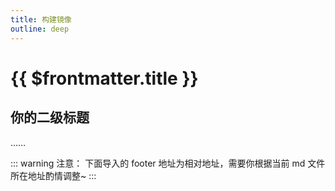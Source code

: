 ```yaml
---
title: 构建镜像
outline: deep
---
```


# {{ $frontmatter.title }}

## 你的二级标题
……

::: warning 注意：
下面导入的 footer 地址为相对地址，需要你根据当前 md 文件所在地址酌情调整~
:::
<!--@include: ../../../.vitepress/common/footer.md-->